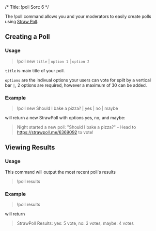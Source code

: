 /*
Title: !poll
Sort: 6
*/

The !poll command allows you and your moderators to easily create polls using [Straw Poll](https://strawpoll.me/).

## Creating a Poll

### Usage

> !poll new `title` | `option 1` | `option 2`

`title` is main title of your poll.

`options` are the indivual options your users can vote for spilt by a vertical bar `|`, 2 options are required, however a maximum of 30 can be added.

### Example

> !poll new Should I bake a pizza? | yes | no | maybe

will return a new StrawPoll with options yes, no, and maybe:

> Night started a new poll: "Should I bake a pizza?" - Head to https://strawpoll.me/6369092 to vote!

## Viewing Results

### Usage

This command will output the most recent poll's results

> !poll results

### Example

> !poll results

will return

> StrawPoll Results: yes: 5 vote, no: 3 votes, maybe: 4 votes
